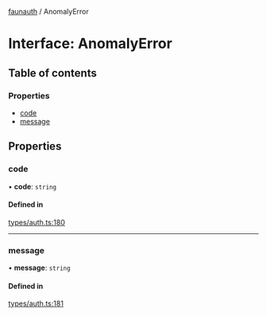 [faunauth](../index.md) / AnomalyError

# Interface: AnomalyError

## Table of contents

### Properties

- [code](AnomalyError.md#code)
- [message](AnomalyError.md#message)

## Properties

### code

• **code**: `string`

#### Defined in

[types/auth.ts:180](https://github.com/alexnitta/faunauth/blob/b736586/src/types/auth.ts#L180)

___

### message

• **message**: `string`

#### Defined in

[types/auth.ts:181](https://github.com/alexnitta/faunauth/blob/b736586/src/types/auth.ts#L181)

